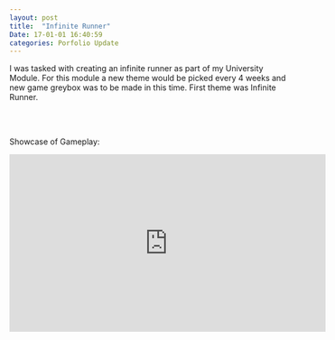 ```yaml
---
layout: post
title:  "Infinite Runner"
Date: 17-01-01 16:40:59 
categories: Porfolio Update
---
```

<p>I was tasked with creating an infinite runner as part of my University Module.
For this module a new theme would be picked every 4 weeks and new game greybox was to be made in this time.
First theme was Infinite Runner.</p>
<br></br>
<p>
Showcase of Gameplay:</p>
<iframe width="560" height="315" src="https://www.youtube.com/watch?v=a5JYRkXkzVg" frameborder="0" allow="autoplay; encrypted-media" allowfullscreen></iframe>

